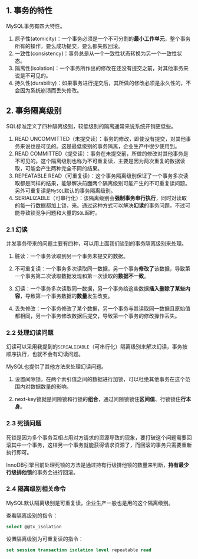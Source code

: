 ## 1. 事务的特性

MySQL事务有四大特性。

1. 原子性(atomicity)：一个事务必须是一个不可分割的**最小工作单元**，整个事务所有的操作，要么成功提交，要么都失败回滚。
2. 一致性(consistency)：事务总是从一个一致性状态转换为另一个一致性状态。
3. 隔离性(isolation)：一个事务所作出的修改在还没有提交之前，对其他事务来说是不可见的。
4. 持久性(durability)：如果事务进行提交后，其所做的修改必须是永久性的，不会因为系统崩溃而丢失修改。

## 2. 事务隔离级别

SQL标准定义了四种隔离级别，较低级别的隔离通常来说系统开销更低些。

1. READ UNCOMMITTED（未提交读）：事务的修改，即使没有提交，对其他事务来说也是可见的。这是最低级别的事务隔离，企业生产中很少使用到。
2. READ COMMITTED（提交读）：事务在未提交前，所做的修改对其他事务是不可见的。这个隔离级别也称为不可重复读，主要是因为两次重复的数据读取，可能会产生两种完全不同的结果。
3. REPEATABLE READ（可重复读）：这个事务隔离级别保证了一个事务多次读取都是同样的结果，能够解决前面两个隔离级别可能产生的不可重复读问题。另外可重复读是`MySQL`默认的事务隔离级别。
4. SERIALIZABLE（可串行化）：该隔离级别会**强制事务串行执行**，同时对读取的每一行数据都加上锁，来。通过这种方式可以解决**幻读**的事务问题，不过可能导致锁竞争问题和大量的`SQL`超时。

### 2.1 幻读

并发事务带来的问题主要有四种，可以用上面我们谈到的事务隔离级别来处理。

1. 脏读：一个事务读取到另一个事务未提交的数据。

2. 不可重复读：一个事务多次读取同一数据，另一个事务**修改了**该数据，导致第一个事务第二次读取数据发现和第一次读取的**数据不一致**。

3. 幻读：一个事务多次读取同一数据，另一个事务给这些数据**插入删除了某些内容**，导致第一个事务数据的**数量**发生改变。

4. 丢失修改：一个事务修改了某个数据，另一个事务与其读取同一数据且原始值都相同，另一个事务修改数据后提交，导致第一个事务的修改操作丢失。

### 2.2 处理幻读问题

幻读可以采用我提到的`SERIALIZABLE`（可串行化）隔离级别来解决幻读，事务按顺序执行，也就不会有幻读问题。

MySQL也提供了其他方法来处理幻读问题。

1. 设置间隙锁，在两个索引值之间的数据进行加锁，可以杜绝其他事务在这个范围内对数据数量的影响。

2. next-key锁就是间隙锁和行锁的**组合**，通过间隙锁锁住**区间值**、行锁锁住**行本身**。

### 2.3 死锁问题

死锁是因为多个事务互相占用对方请求的资源导致的现象，要打破这个问题需要回滚其中一个事务，这样另一个事务就能获得请求资源了，而回滚的事务只需要重新执行即可。

InnoDB引擎目前处理死锁的方法是通过持有行级排他锁的数量来判断，**持有最少行级排他锁**的事务会进行回滚。

### 2.4 隔离级别相关命令

MySQL默认隔离级别是可重复读，企业生产一般也是用的这个隔离级别。

查看隔离级别的指令：

```sql
select @@tx_isolation
```

设置隔离级别为可重复读的指令：

```sql
set session transaction isolation level repeatable read
```
